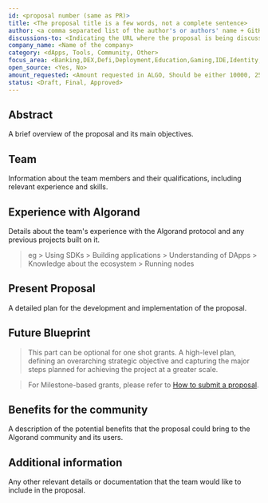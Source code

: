 ```yaml
---
id: <proposal number (same as PR)>
title: <The proposal title is a few words, not a complete sentence>
author: <a comma separated list of the author's or authors' name + GitHub username (in parenthesis), or name and email (in angle brackets).  Example, FirstName LastName (@GitHubUsername), FirstName LastName <foo@bar.com>, FirstName (@GitHubUsername) and GitHubUsername (@GitHubUsername)>
discussions-to: <Indicating the URL where the proposal is being discussed>
company_name: <Name of the company>
category: <dApps, Tools, Community, Other>
focus_area: <Banking,DEX,Defi,Deployment,Education,Gaming,IDE,Identity,Libraries,Metaverse,Monitoring,Node,NFT,Oracle,Social,Storage,Teal,User Onboarding,Wallet, Other>
open_source: <Yes, No>
amount_requested: <Amount requested in ALGO, Should be either 10000, 25000, 50000, 100000, 200000, 300000, 400000, 500000>
status: <Draft, Final, Approved>
---
```


## Abstract
A brief overview of the proposal and its main objectives.

## Team
Information about the team members and their qualifications, including relevant experience and skills.

## Experience with Algorand
Details about the team's experience with the Algorand protocol and any previous projects built on it.
> eg
    > Using SDKs 
    > Building applications
    > Understanding of DApps
    > Knowledge about the ecosystem
    > Running nodes

## Present Proposal
A detailed plan for the development and implementation of the proposal.

## Future Blueprint
> This part can be optional for one shot grants.
A high-level plan, defining an overarching strategic objective and capturing the major steps planned for achieving the project at a greater scale.

> For Milestone-based grants, please refer to <a href="https://github.com/algorandfoundation/ARCs/blob/main/ARCs/arc-0034.md#submit-a-proposal"> How to submit a proposal</a>.

## Benefits for the community
A description of the potential benefits that the proposal could bring to the Algorand community and its users.

## Additional information
Any other relevant details or documentation that the team would like to include in the proposal.
